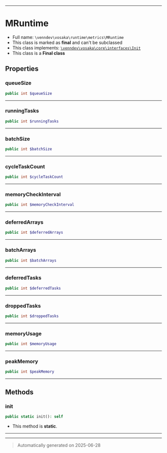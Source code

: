 ***

# MRuntime





* Full name: `\venndev\vosaka\runtime\metrics\MRuntime`
* This class is marked as **final** and can't be subclassed
* This class implements:
[`\venndev\vosaka\core\interfaces\Init`](../../core/interfaces/Init.md)
* This class is a **Final class**



## Properties


### queueSize



```php
public int $queueSize
```






***

### runningTasks



```php
public int $runningTasks
```






***

### batchSize



```php
public int $batchSize
```






***

### cycleTaskCount



```php
public int $cycleTaskCount
```






***

### memoryCheckInterval



```php
public int $memoryCheckInterval
```






***

### deferredArrays



```php
public int $deferredArrays
```






***

### batchArrays



```php
public int $batchArrays
```






***

### deferredTasks



```php
public int $deferredTasks
```






***

### droppedTasks



```php
public int $droppedTasks
```






***

### memoryUsage



```php
public int $memoryUsage
```






***

### peakMemory



```php
public int $peakMemory
```






***

## Methods


### init



```php
public static init(): self
```



* This method is **static**.








***


***
> Automatically generated on 2025-06-28
